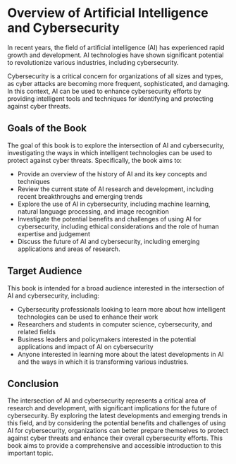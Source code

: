 Overview of Artificial Intelligence and Cybersecurity
==============================================================================

In recent years, the field of artificial intelligence (AI) has experienced rapid growth and development. AI technologies have shown significant potential to revolutionize various industries, including cybersecurity.

Cybersecurity is a critical concern for organizations of all sizes and types, as cyber attacks are becoming more frequent, sophisticated, and damaging. In this context, AI can be used to enhance cybersecurity efforts by providing intelligent tools and techniques for identifying and protecting against cyber threats.

Goals of the Book
-----------------

The goal of this book is to explore the intersection of AI and cybersecurity, investigating the ways in which intelligent technologies can be used to protect against cyber threats. Specifically, the book aims to:

* Provide an overview of the history of AI and its key concepts and techniques
* Review the current state of AI research and development, including recent breakthroughs and emerging trends
* Explore the use of AI in cybersecurity, including machine learning, natural language processing, and image recognition
* Investigate the potential benefits and challenges of using AI for cybersecurity, including ethical considerations and the role of human expertise and judgement
* Discuss the future of AI and cybersecurity, including emerging applications and areas of research.

Target Audience
---------------

This book is intended for a broad audience interested in the intersection of AI and cybersecurity, including:

* Cybersecurity professionals looking to learn more about how intelligent technologies can be used to enhance their work
* Researchers and students in computer science, cybersecurity, and related fields
* Business leaders and policymakers interested in the potential applications and impact of AI on cybersecurity
* Anyone interested in learning more about the latest developments in AI and the ways in which it is transforming various industries.

Conclusion
----------

The intersection of AI and cybersecurity represents a critical area of research and development, with significant implications for the future of cybersecurity. By exploring the latest developments and emerging trends in this field, and by considering the potential benefits and challenges of using AI for cybersecurity, organizations can better prepare themselves to protect against cyber threats and enhance their overall cybersecurity efforts. This book aims to provide a comprehensive and accessible introduction to this important topic.

